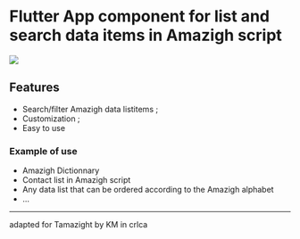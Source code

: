 # Flutter App component for list and search data items in Amazigh script


![](https://github.com/ericferreira1992/alphabet-search-view/raw/main/demo.gif)

## Features
- Search/filter Amazigh data listitems ;
- Customization ;
- Easy to use

### Example of use
- Amazigh Dictionnary 
- Contact list  in Amazigh script
- Any data list that can be ordered according to the Amazigh alphabet
- ...



---------------------------
adapted for Tamazight by KM in crlca
